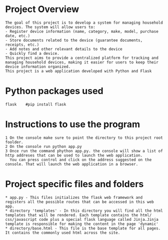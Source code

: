 # Project Overview
    The goal of this project is to develop a system for managing household devices. The system will allow users to:
    - Register device information (name, category, make, model, purchase date, etc.)
    - Store documents related to the device (guarantee documents, receipts, etc.)
    - Add notes and other relevant details to the device
    - Quickly find a device.
    This project aims to provide a centralized platform for tracking and managing household devices, making it easier for users to keep their device information organized.
    This project is a web application developed with Python and Flask

# Python packages used
    flask    #pip install flask

# Instructions to use the program
    1 On the console make sure to point the directory to this project root foolder. 
    2 On the console run python app.py
    3 Once run the command phython app.py. the console will show a list of http addreses that can be used to launch the web application. 
      You can press control and click on the address suggested on the console. That will launch the web application in a browser.

# Project specific files and folders
    * app.py - This files initializes the flask web framework and registers all the possible routes that can be accessed in this web app.
    * directory 'templates' - In this directory you will find all the html templates that will be rendered. Each template contains the html/ css/javascript code plus a special flask language called Jinja.Jinja template is responsible for making the content in the page 'dynamic'
    * directory/base.html - This file is the base template for all pages. It contains the commonly used html across the site.

